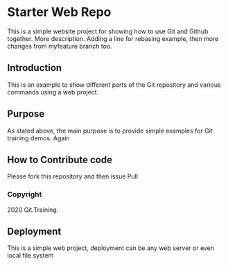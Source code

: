 # Starter Web Repo

This is a simple website project for showing how to use Git and Github together. More description. Adding a line for rebasing example, then more changes from myfeature branch too.

## Introduction
This is an example to show different parts of the Git repository and various commands using a web project.

## Purpose

As stated above, the main purpose is to provide simple examples for Git training demos.  Again

## How to Contribute code

Please fork this repository and then issue Pull

### Copyright

2020 Git.Training.

## Deployment

This is a simple web project, deployment can be any web server or even local file system